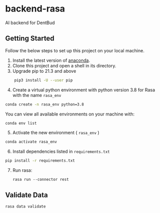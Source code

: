 # backend-rasa

AI backend for DentBud

## Getting Started

Follow the below steps to set up this project on your local machine.

1. Install the latest version of [anaconda](https://www.anaconda.com/). 
2. Clone this project and open a shell in its directory.
2. Upgrade pip to 21.3 and above
```bash
	pip3 install -U --user pip
```

4. Create a virtual python environment with python version 3.8 for Rasa with the name `rasa_env` 

```bash
conda create -n rasa_env python=3.8
```

You can view all available environments on your machine with:

```bash
conda env list
```

5. Activate the new environment ( `rasa_env` )

```bash
conda activate rasa_env
```

6. Install dependencies listed in `requirements.txt`

```bash
pip install -r requirements.txt
```

7. Run rasa:

   ```shell
   rasa run --connector rest
   ```

   

## Validate Data

```shell
rasa data validate
```

